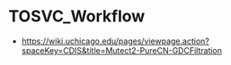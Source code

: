 # TOSVC_Workflow
* https://wiki.uchicago.edu/pages/viewpage.action?spaceKey=CDIS&title=Mutect2-PureCN-GDCFiltration
